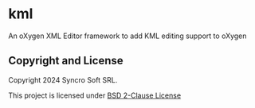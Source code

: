 kml
=======

An oXygen XML Editor framework to add KML editing support to oXygen

Copyright and License
---------------------
Copyright 2024 Syncro Soft SRL.

This project is licensed under [BSD 2-Clause License](https://github.com/oxygenxml/kml/blob/master/LICENSE)
